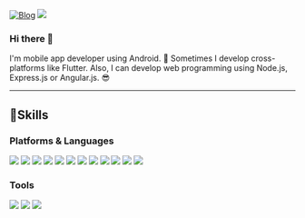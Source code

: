 
[![Blog](https://img.shields.io/badge/Blog-EF2D5E?style=flat-square&logo=Blogger&logoColor=white&link=www.naver.com)](https://yeeunbb.github.io/)  <img src="https://img.shields.io/badge/ykoou3040@gmail.com-EA4335?style=flat-square&logo=Gmail&logoColor=white"/>

### Hi there 👋
I'm mobile app developer using Android. 🚀
Sometimes I develop cross-platforms like Flutter.
Also, I can develop web programming using Node.js, Express.js or Angular.js. 😎

---



## 💪Skills
### Platforms & Languages

<img src="https://img.shields.io/badge/Android-3DDC84?style=flat-square&logo=Android&logoColor=white"/>

<img src="https://img.shields.io/badge/Flutter-02569B?style=flat-square&logo=Flutter&logoColor=white"/>

<img src="https://img.shields.io/badge/Angular-DD0031?style=flat-square&logo=Angular&logoColor=white"/>

<img src="https://img.shields.io/badge/Node.js-339933?style=flat-square&logo=Node.js&logoColor=white"/>

<img src="https://img.shields.io/badge/Raspberry Pi-A22846?style=flat-square&logo=raspberrypi&logoColor=white"/>



<img src="https://img.shields.io/badge/C++-00599C?style=flat-square&logo=cplusplus&logoColor=white"/>

<img src="https://img.shields.io/badge/Java-007396?style=flat-square&logo=Java&logoColor=white"/>

<img src="https://img.shields.io/badge/Python-3776AB?style=flat-square&logo=python&logoColor=white"/>

<img src="https://img.shields.io/badge/Kotlin-0095D5?style=flat-square&logo=Kotlin&logoColor=white"/>

<img src="https://img.shields.io/badge/Dart-0175C2?style=flat-square&logo=dart&logoColor=white"/>

<img src="https://img.shields.io/badge/TypeScript-3178C6?style=flat-square&logo=TypeScript&logoColor=white"/>

<img src="https://img.shields.io/badge/JavaScript-F7DF1E?style=flat-square&logo=JavaScript&logoColor=black"/>




### Tools
<img src="https://img.shields.io/badge/Firebase-FFCA28?style=flat-square&logo=Firebase&logoColor=black"/>

<img src="https://img.shields.io/badge/MySQL-4479A1?style=flat-square&logo=mysql&logoColor=white"/>

<img src="https://img.shields.io/badge/Git-F05032?style=flat-square&logo=Git&logoColor=white"/>
<!--
**Yeeunbb/Yeeunbb** is a ✨ _special_ ✨ repository because its `README.md` (this file) appears on your GitHub profile.

Here are some ideas to get you started:

- 🔭 I’m currently working on ...
- 🌱 I’m currently learning ...
- 👯 I’m looking to collaborate on ...
- 🤔 I’m looking for help with ...
- 💬 Ask me about ...
- 📫 How to reach me: ...
- 😄 Pronouns: ...
- ⚡ Fun fact: ...
-->
